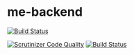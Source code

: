 # me-backend

[![Build Status](https://travis-ci.org/markusholmberg/me-backend.svg?branch=master)](https://travis-ci.org/markusholmberg/me-backend)

[![Scrutinizer Code Quality](https://scrutinizer-ci.com/g/markusholmberg/me-backend/badges/quality-score.png?b=master)](https://scrutinizer-ci.com/g/markusholmberg/me-backend/?branch=master)
[![Build Status](https://scrutinizer-ci.com/g/markusholmberg/me-backend/badges/build.png?b=master)](https://scrutinizer-ci.com/g/markusholmberg/me-backend/build-status/master)
